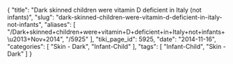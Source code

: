 {
    "title": "Dark skinned children were vitamin D deficient in Italy (not infants)",
    "slug": "dark-skinned-children-were-vitamin-d-deficient-in-italy-not-infants",
    "aliases": [
        "/Dark+skinned+children+were+vitamin+D+deficient+in+Italy+not+infants+\u2013+Nov+2014",
        "/5925"
    ],
    "tiki_page_id": 5925,
    "date": "2014-11-16",
    "categories": [
        "Skin - Dark",
        "Infant-Child"
    ],
    "tags": [
        "Infant-Child",
        "Skin - Dark"
    ]
}